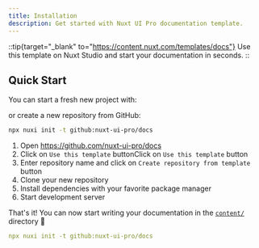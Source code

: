 ```yaml
---
title: Installation
description: Get started with Nuxt UI Pro documentation template.
---
```


::tip{target="_blank" to="https://content.nuxt.com/templates/docs"}
Use this template on Nuxt Studio and start your documentation in seconds.
::

## Quick Start

You can start a fresh new project with:

or create a new repository from GitHub:

```bash [Terminal]
npx nuxi init -t github:nuxt-ui-pro/docs
```

1. Open <https://github.com/nuxt-ui-pro/docs>
2. Click on `Use this template` buttonClick on `Use this template` button
3. Enter repository name and click on `Create repository from template` button
4. Clone your new repository
5. Install dependencies with your favorite package manager
6. Start development server

That's it! You can now start writing your documentation in the [`content/`](https://content.nuxt.com/usage/content-directory) directory 🚀

```yaml [Terminal]
npx nuxi init -t github:nuxt-ui-pro/docs
```
